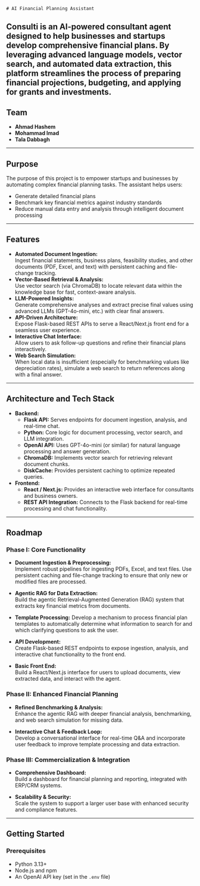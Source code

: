     # AI Financial Planning Assistant
**Consulti** is an AI-powered consultant agent designed to help businesses and startups develop comprehensive financial plans. By leveraging advanced language models, vector search, and automated data extraction, this platform streamlines the process of preparing financial projections, budgeting, and applying for grants and investments.
---
## Team
- **Ahmad Hashem** 
- **Mohammad Imad** 
- **Tala Dabbagh** 
---
## Purpose
The purpose of this project is to empower startups and businesses by automating complex financial planning tasks. The assistant helps users:
- Generate detailed financial plans
- Benchmark key financial metrics against industry standards
- Reduce manual data entry and analysis through intelligent document processing
---
## Features
- **Automated Document Ingestion:**  
  Ingest financial statements, business plans, feasibility studies, and other documents (PDF, Excel, and text) with persistent caching and file-change tracking.
- **Vector-Based Retrieval & Analysis:**  
  Use vector search (via ChromaDB) to locate relevant data within the knowledge base for fast, context-aware analysis.
- **LLM-Powered Insights:**  
  Generate comprehensive analyses and extract precise final values using advanced LLMs (GPT-4o-mini, etc.) with clear final answers.
- **API-Driven Architecture:**  
  Expose Flask-based REST APIs to serve a React/Next.js front end for a seamless user experience.
- **Interactive Chat Interface:**  
  Allow users to ask follow-up questions and refine their financial plans interactively.
- **Web Search Simulation:**  
  When local data is insufficient (especially for benchmarking values like depreciation rates), simulate a web search to return references along with a final answer.
---
## Architecture and Tech Stack
- **Backend:**  
  - **Flask API:** Serves endpoints for document ingestion, analysis, and real-time chat.
  - **Python:** Core logic for document processing, vector search, and LLM integration.
  - **OpenAI API:** Uses GPT-4o-mini (or similar) for natural language processing and answer generation.
  - **ChromaDB:** Implements vector search for retrieving relevant document chunks.
  - **DiskCache:** Provides persistent caching to optimize repeated queries.
- **Frontend:**  
  - **React / Next.js:** Provides an interactive web interface for consultants and business owners.
  - **REST API Integration:** Connects to the Flask backend for real-time processing and chat functionality.
---
## Roadmap
### Phase I: Core Functionality
- **Document Ingestion & Preprocessing:**  
  Implement robust pipelines for ingesting PDFs, Excel, and text files. Use persistent caching and file-change tracking to ensure that only new or modified files are processed.
  
- **Agentic RAG for Data Extraction:**  
  Build the agentic Retrieval-Augmented Generation (RAG) system that extracts key financial metrics from documents.  
- **Template Processing:** Develop a mechanism to process financial plan templates to automatically determine what information to search for and which clarifying questions to ask the user.
- **API Development:**  
  Create Flask-based REST endpoints to expose ingestion, analysis, and interactive chat functionality to the front end.
- **Basic Front End:**  
  Build a React/Next.js interface for users to upload documents, view extracted data, and interact with the agent.
### Phase II: Enhanced Financial Planning
- **Refined Benchmarking & Analysis:**  
  Enhance the agentic RAG with deeper financial analysis, benchmarking, and web search simulation for missing data.
  
- **Interactive Chat & Feedback Loop:**  
  Develop a conversational interface for real-time Q&A and incorporate user feedback to improve template processing and data extraction.
### Phase III: Commercialization & Integration
- **Comprehensive Dashboard:**  
  Build a dashboard for financial planning and reporting, integrated with ERP/CRM systems.
  
- **Scalability & Security:**  
  Scale the system to support a larger user base with enhanced security and compliance features.
---
## Getting Started
### Prerequisites
- Python 3.13+
- Node.js and npm
- An OpenAI API key (set in the `.env` file)
